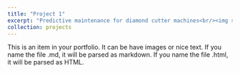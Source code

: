 ```yaml
---
title: "Project 1"
excerpt: "Predictive maintenance for diamond cutter machines<br/><img src='/images/proj1.png'>"
collection: projects
---
```


This is an item in your portfolio. It can be have images or nice text. If you name the file .md, it will be parsed as markdown. If you name the file .html, it will be parsed as HTML. 
